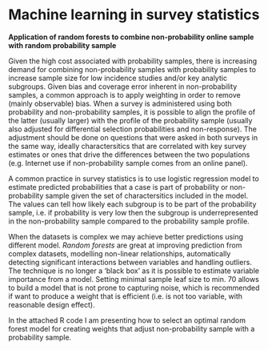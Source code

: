 # Machine learning in survey statistics
**Application of random forests to combine non-probability online sample with random probability sample**

Given the high cost associated with probability samples, there is increasing demand for combining non-probability samples with probability samples to increase sample size for low incidence studies and/or key analytic subgroups. Given bias and coverage error inherent in non-probability samples, a common approach is to apply weighting in order to remove (mainly observable) bias. When a survey is administered using both probability and non-probability samples, it is possible to align the profile of the latter (usually larger) with the profile of the probability sample (usually also adjusted for differential selection probabilities and non-response). The adjustment should be done on questions that were asked in both surveys in the same way, ideally charactersitics that are correlated with key survey estimates or ones that drive the differences between the two populations (e.g. Internet use if non-probability sample comes from an online panel). 

A common practice in survey statistics is to use logistic regression model to estimate predicted probabilities that a case is part of probability or non-probability sample given the set of charactersitics included in the model. The values can tell how likely each subgroup is to be part of the probability sample, i.e. if probability is very low then the subgroup is underrepresented in the non-probability sample compared to the probability sample profile. 

When the datasets is complex we may achieve better predictions using different model. *Random forests* are great at improving prediction from complex datasets, modelling non-linear relationships, automatically detecting significant interactions between variables and handling outliers. The technique is no longer a ‘black box’ as it is possible to estimate variable importance from a model. Setting minimal sample leaf size to min. 70 allows to build a model that is not prone to capturing noise, which is recommended if want to produce a weight that is efficient (i.e. is not too variable, with reasonable design effect).  

In the attached R code I am presenting how to select an optimal random forest model for creating weights that adjust non-probability sample with a probability sample. 
